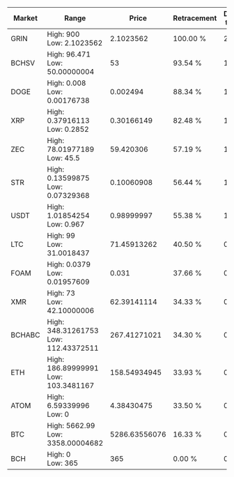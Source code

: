 | Market | Range | Price| Retracement | Doubles to 50% |
| --- | --- | --- | --- | --- |
| GRIN | High: 900<br />Low: 2.1023562 | 2.1023562 | 100.00 % | 214.55 |
| BCHSV | High: 96.471<br />Low: 50.00000004 | 53 | 93.54 % | 1.38 |
| DOGE | High: 0.008<br />Low: 0.00176738 | 0.002494 | 88.34 % | 1.96 |
| XRP | High: 0.37916113<br />Low: 0.2852 | 0.30166149 | 82.48 % | 1.10 |
| ZEC | High: 78.01977189<br />Low: 45.5 | 59.420306 | 57.19 % | 1.04 |
| STR | High: 0.13599875<br />Low: 0.07329368 | 0.10060908 | 56.44 % | 1.04 |
| USDT | High: 1.01854254<br />Low: 0.967 | 0.98999997 | 55.38 % | 1.00 |
| LTC | High: 99<br />Low: 31.0018437 | 71.45913262 | 40.50 % | 0.00 |
| FOAM | High: 0.0379<br />Low: 0.01957609 | 0.031 | 37.66 % | 0.00 |
| XMR | High: 73<br />Low: 42.10000006 | 62.39141114 | 34.33 % | 0.00 |
| BCHABC | High: 348.31261753<br />Low: 112.43372511 | 267.41271021 | 34.30 % | 0.00 |
| ETH | High: 186.89999991<br />Low: 103.3481167 | 158.54934945 | 33.93 % | 0.00 |
| ATOM | High: 6.59339996<br />Low: 0 | 4.38430475 | 33.50 % | 0.00 |
| BTC | High: 5662.99<br />Low: 3358.00004682 | 5286.63556076 | 16.33 % | 0.00 |
| BCH | High: 0<br />Low: 365 | 365 | 0.00 % | 0.00 |
